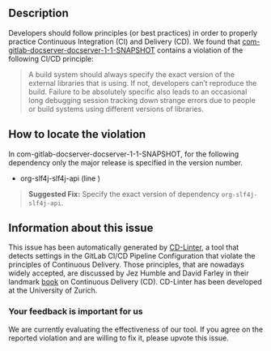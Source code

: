 
## Description
Developers should follow principles (or best practices) in order to properly practice Continuous Integration (CI) and Delivery (CD).
We found that [com-gitlab-docserver-docserver-1-1-SNAPSHOT](https://gitlab.com/sf-projects/doc-server/blob/master/.gitlab-ci.yml) contains a violation of the following CI/CD principle:

> A build system should always specify the exact version of the external libraries that is using.
If not, developers can’t reproduce the build. Failure to be absolutely specific also leads to an occasional long debugging session tracking down strange errors due to people or build systems using different versions of libraries.

## How to locate the violation

In com-gitlab-docserver-docserver-1-1-SNAPSHOT, for the following dependency only the major release is specified in the version number.

* org-slf4j-slf4j-api (line )

> **Suggested Fix:** Specify the exact version of dependency `org-slf4j-slf4j-api`.

## Information about this issue

This issue has been automatically generated by [CD-Linter](https://gitlab.com/Jancso/configuration-analytics), a tool that detects settings in the GitLab CI/CD Pipeline Configuration that violate the principles of Continuous Delivery. Those principles, that are nowadays widely accepted, are discussed by Jez Humble and David Farley in their landmark [book](https://www.oreilly.com/library/view/continuous-delivery-reliable/9780321670250/) on Continuous Delivery (CD). CD-Linter has been developed at the University of Zurich.

### Your feedback is important for us
We are currently evaluating the effectiveness of our tool. If you agree on the reported violation and are willing to fix it, please upvote this issue.
